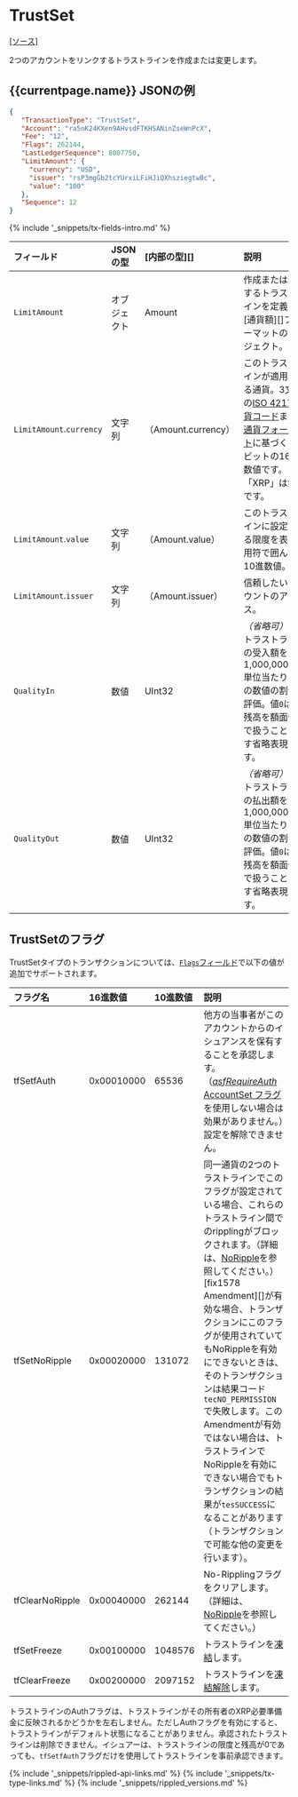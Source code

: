# TrustSet

[[ソース]<br>](https://github.com/ripple/rippled/blob/master/src/ripple/app/tx/impl/SetTrust.cpp "Source")

2つのアカウントをリンクするトラストラインを作成または変更します。

## {{currentpage.name}} JSONの例

```json
{
   "TransactionType": "TrustSet",
   "Account": "ra5nK24KXen9AHvsdFTKHSANinZseWnPcX",
   "Fee": "12",
   "Flags": 262144,
   "LastLedgerSequence": 8007750,
   "LimitAmount": {
     "currency": "USD",
     "issuer": "rsP3mgGb2tcYUrxiLFiHJiQXhsziegtwBc",
     "value": "100"
   },
   "Sequence": 12
}
```

{% include '_snippets/tx-fields-intro.md' %}
<!--{# fix md highlighting_ #}-->

| フィールド                    | JSONの型 | [内部の型][] | 説明       |
|:-------------------------|:----------|:------------------|:------------------|
| `LimitAmount`            | オブジェクト    | Amount            | 作成または変更するトラストラインを定義する[通貨額][]フォーマットのオブジェクト。 |
| `LimitAmount`.`currency` | 文字列    | （Amount.currency） | このトラストラインが適用される通貨。3文字の[ISO 4217通貨コード](http://www.xe.com/iso4217.php)または[通貨フォーマット](currency-formats.html)に基づく160ビットの16進数値です。「XRP」は無効です。 |
| `LimitAmount`.`value`    | 文字列    | （Amount.value）    | このトラストラインに設定される限度を表す引用符で囲んだ10進数値。 |
| `LimitAmount`.`issuer`   | 文字列    | （Amount.issuer）   | 信頼したいアカウントのアドレス。 |
| `QualityIn`              | 数値    | UInt32            | _（省略可）_ このトラストラインの受入額を、1,000,000,000単位当たりのこの数値の割合で評価。値`0`は、残高を額面価格で扱うことを示す省略表現です。 |
| `QualityOut`             | 数値    | UInt32            | _（省略可）_ このトラストラインの払出額を、1,000,000,000単位当たりのこの数値の割合で評価。値`0`は、残高を額面価格で扱うことを示す省略表現です。 |


## TrustSetのフラグ

TrustSetタイプのトランザクションについては、[`Flags`フィールド](transaction-common-fields.html#flagsフィールド)で以下の値が追加でサポートされます。

| フラグ名       | 16進数値  | 10進数値 | 説明                   |
|:----------------|:-----------|:--------------|:------------------------------|
| tfSetfAuth      | 0x00010000 | 65536         | 他方の当事者がこのアカウントからのイシュアンスを保有することを承認します。（[*asfRequireAuth* AccountSet フラグ](accountset.html#accountsetのフラグ)を使用しない場合は効果がありません。）設定を解除できません。 |
| tfSetNoRipple   | 0x00020000 | 131072        | 同一通貨の2つのトラストラインでこのフラグが設定されている場合、これらのトラストライン間でのripplingがブロックされます。（詳細は、[NoRipple](rippling.html)を参照してください。）[fix1578 Amendment][]が有効な場合、トランザクションにこのフラグが使用されていてもNoRippleを有効にできないときは、そのトランザクションは結果コード`tecNO_PERMISSION`で失敗します。このAmendmentが有効ではない場合は、トラストラインでNoRippleを有効にできない場合でもトランザクションの結果が`tesSUCCESS`になることがあります（トランザクションで可能な他の変更を行います）。 |
| tfClearNoRipple | 0x00040000 | 262144        | No-Ripplingフラグをクリアします。（詳細は、[NoRipple](rippling.html)を参照してください。） |
| tfSetFreeze     | 0x00100000 | 1048576       | トラストラインを[凍結](freezes.html)します。 |
| tfClearFreeze   | 0x00200000 | 2097152       | トラストラインを[凍結解除](freezes.html)します。 |

トラストラインのAuthフラグは、トラストラインがその所有者のXRP必要準備金に反映されるかどうかを左右しません。ただしAuthフラグを有効にすると、トラストラインがデフォルト状態になることがありません。承認されたトラストラインは削除できません。イシュアーは、トラストラインの限度と残高が0であっても、`tfSetfAuth`フラグだけを使用してトラストラインを事前承認できます。

<!--{# common link defs #}-->
{% include '_snippets/rippled-api-links.md' %}
{% include '_snippets/tx-type-links.md' %}
{% include '_snippets/rippled_versions.md' %}
